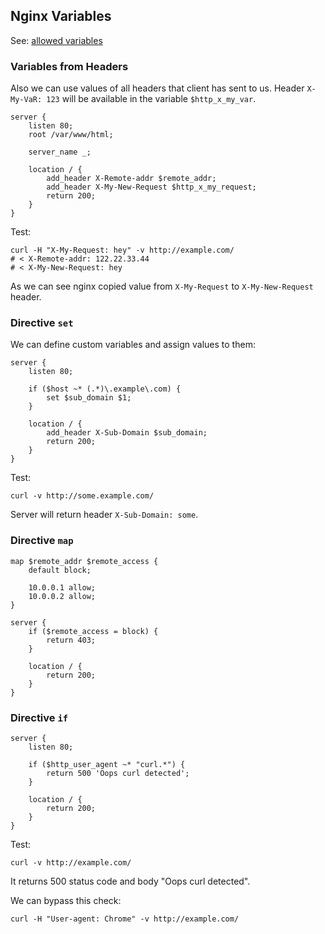 
## Nginx Variables

See: [allowed variables](https://nginx.org/en/docs/varindex.html)

### Variables from Headers

Also we can use values of all headers that client has sent to us. Header `X-My-VaR: 123` will be available in the variable `$http_x_my_var`.

```nginx
server {
    listen 80;
    root /var/www/html;
    
    server_name _;
    
    location / {
        add_header X-Remote-addr $remote_addr;
        add_header X-My-New-Request $http_x_my_request;
        return 200;
    }
}
```
Test:

```
curl -H "X-My-Request: hey" -v http://example.com/
# < X-Remote-addr: 122.22.33.44
# < X-My-New-Request: hey
```
As we can see nginx copied value from `X-My-Request` to `X-My-New-Request` header.

### Directive `set`

We can define custom variables and assign values to them:

```nginx
server {
    listen 80;
    
    if ($host ~* (.*)\.example\.com) {
        set $sub_domain $1;
    }
    
    location / {
        add_header X-Sub-Domain $sub_domain;
        return 200;
    }
}
```
Test:
```
curl -v http://some.example.com/
```
Server will return header `X-Sub-Domain: some`. 

### Directive `map`

```nginx
map $remote_addr $remote_access {
    default block;

    10.0.0.1 allow;
    10.0.0.2 allow;
}

server {
    if ($remote_access = block) {
        return 403;
    }
    
    location / {
        return 200;
    }
}
```

### Directive `if`

```nginx
server {
    listen 80;
    
    if ($http_user_agent ~* "curl.*") {
        return 500 'Oops curl detected';
    }
    
    location / {
        return 200;
    }
}
```

Test:

```
curl -v http://example.com/
```

It returns 500 status code and body "Oops curl detected".

We can bypass this check:

```
curl -H "User-agent: Chrome" -v http://example.com/
```
